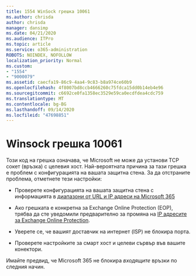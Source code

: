 ```yaml
---
title: 1554 WinSock грешка 10061
ms.author: chrisda
author: chrisda
manager: dansimp
ms.date: 04/21/2020
ms.audience: ITPro
ms.topic: article
ms.service: o365-administration
ROBOTS: NOINDEX, NOFOLLOW
localization_priority: Normal
ms.custom:
- "1554"
- "9000079"
ms.assetid: caecfa19-86c9-4aa4-9c83-b8a974ce60b9
ms.openlocfilehash: 4f8007bd8ccb4666260c75fdca15dd0b14eb4e96
ms.sourcegitcommit: c6692ce0fa1358ec3529e59ca0ecdfdea4cdc759
ms.translationtype: MT
ms.contentlocale: bg-BG
ms.lasthandoff: 09/14/2020
ms.locfileid: "47698851"
---
```

# <a name="winsock-error-10061"></a>Winsock грешка 10061

Този код на грешка означава, че Microsoft не може да установи TCP сокет (връзка) с целевия хост. Най-вероятната причина за тази грешка е проблем с конфигурацията на вашата защитна стена. За да отстраните проблема, отметнете тези настройки:

- Проверете конфигурацията на вашата защитна стена с информацията в [диапазони от URL и IP адреси на Microsoft 365](https://docs.microsoft.com/office365/enterprise/urls-and-ip-address-ranges)

- Ако грешката е конкретна за Exchange Online Protection (EOP), трябва да сте уведомили предварително за промяна на [IP адресите за Exchange Online Protection](https://docs.microsoft.com/office365/SecurityCompliance/eop/exchange-online-protection-ip-addresses).

- Уверете се, че вашият доставчик на интернет (ISP) не блокира порта.

- Проверете настройките за смарт хост и целеви сървър във вашите конектори.

Имайте предвид, че Microsoft 365 не блокира *входящите* връзки по следния начин.
